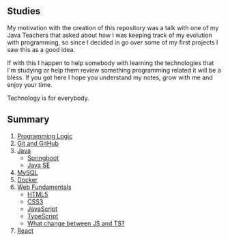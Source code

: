 Studies
------------

<p>My motivation with the creation of this repository was a talk with one of my Java Teachers that asked about how I was keeping track of my evolution with programming, so since I decided in go over some of my first projects I saw this as a good idea.</p>

<P>If with this I happen to help somebody with learning the technologies that I'm studying or help them review something programming related it will be a bless. If you got here I hope you understand my notes, grow with me and enjoy your time.</p>

<p>Technology is for everybody.</p>

Summary
-----------

1. [Programming Logic]()
2. [Git and GitHub](https://github.com/santosnicolle/studies/blob/main/docs/git-github/1-fundamentals.md)
3. [Java]()
    * [Springboot]()
    * [Java SE]()
4. [MySQL]()
5. [Docker]()
6. [Web Fundamentals]()
    * [HTML5]()
    * [CSS3]()
    * [JavaScript]()
    * [TypeScript]()
    * [What change between JS and TS?]()
7. [React]()
